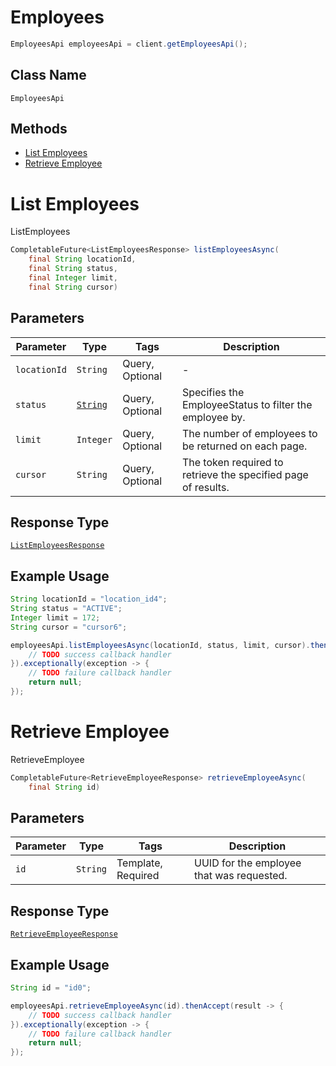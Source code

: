 # Employees

```java
EmployeesApi employeesApi = client.getEmployeesApi();
```

## Class Name

`EmployeesApi`

## Methods

* [List Employees](/doc/api/employees.md#list-employees)
* [Retrieve Employee](/doc/api/employees.md#retrieve-employee)


# List Employees

ListEmployees

```java
CompletableFuture<ListEmployeesResponse> listEmployeesAsync(
    final String locationId,
    final String status,
    final Integer limit,
    final String cursor)
```

## Parameters

| Parameter | Type | Tags | Description |
|  --- | --- | --- | --- |
| `locationId` | `String` | Query, Optional | - |
| `status` | [`String`](/doc/models/employee-status.md) | Query, Optional | Specifies the EmployeeStatus to filter the employee by. |
| `limit` | `Integer` | Query, Optional | The number of employees to be returned on each page. |
| `cursor` | `String` | Query, Optional | The token required to retrieve the specified page of results. |

## Response Type

[`ListEmployeesResponse`](/doc/models/list-employees-response.md)

## Example Usage

```java
String locationId = "location_id4";
String status = "ACTIVE";
Integer limit = 172;
String cursor = "cursor6";

employeesApi.listEmployeesAsync(locationId, status, limit, cursor).thenAccept(result -> {
    // TODO success callback handler
}).exceptionally(exception -> {
    // TODO failure callback handler
    return null;
});
```


# Retrieve Employee

RetrieveEmployee

```java
CompletableFuture<RetrieveEmployeeResponse> retrieveEmployeeAsync(
    final String id)
```

## Parameters

| Parameter | Type | Tags | Description |
|  --- | --- | --- | --- |
| `id` | `String` | Template, Required | UUID for the employee that was requested. |

## Response Type

[`RetrieveEmployeeResponse`](/doc/models/retrieve-employee-response.md)

## Example Usage

```java
String id = "id0";

employeesApi.retrieveEmployeeAsync(id).thenAccept(result -> {
    // TODO success callback handler
}).exceptionally(exception -> {
    // TODO failure callback handler
    return null;
});
```

